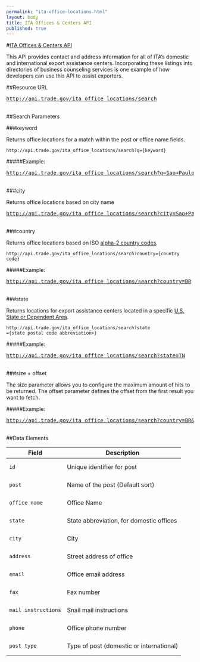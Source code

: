```yaml
---
permalink: "ita-office-locations.html"
layout: body
title: ITA Offices & Centers API
published: true
---
```


#<a href="ita-office-locations.html">ITA Offices & Centers API</a>

This API provides contact and address information for all of ITA’s domestic and international export assistance centers. Incorporating these listings into directories of business counseling services is one example of how developers can use this API to assist exporters.

##Resource URL

<a href="http://api.trade.gov/ita_office_locations/search"><pre>http://api.trade.gov/ita_office_locations/search</pre></a>
</br>
##Search Parameters

###keyword

Returns office locations for a match within the post or office name fields.

    http://api.trade.gov/ita_office_locations/search?q={keyword}

#####Example:

<a href="http://api.trade.gov/ita_office_locations/search?q=Sao+Paulo"><pre>http://api.trade.gov/ita_office_locations/search?q=Sao+Paulo</pre></a>
</br>
###city

Returns office locations based on city name

<a href="http://api.trade.gov/ita_office_locations/search?city=Sao+Paulo"><pre>http://api.trade.gov/ita_office_locations/search?city=Sao+Paulo</pre></a>
</br>
###country

Returns office locations based on ISO [alpha-2 country codes](http://www.iso.org/iso/home/standards/country_codes/country_names_and_code_elements.htm).

    http://api.trade.gov/ita_office_locations/search?country={country code}
	
#####Example:

<a href="http://api.trade.gov/ita_office_locations/search?country=BR"><pre> http://api.trade.gov/ita_office_locations/search?country=BR</pre></a>
</br>
###state

Returns locations for export assistance centers located in a specific  [U.S. State or Dependent Area](https://www.usps.com/send/official-abbreviations.htm).

    http://api.trade.gov/ita_office_locations/search?state
	={state postal code abbreviation>}

#####Example:

<a href="http://api.trade.gov/ita_office_locations/search?state=TN"><pre>http://api.trade.gov/ita_office_locations/search?state=TN</pre></a>
</br>
###size + offset

The size parameter allows you to configure the maximum amount of hits to be returned. The offset parameter defines the offset from the first result you want to fetch.

#####Example:

<a href="http://api.trade.gov/ita_office_locations/search?country=BR&size=1&offset=1"><pre>http://api.trade.gov/ita_office_locations/search?country=BR&size=1&offset=1</pre></a>

</br>
##Data Elements

| Field             | Description                                                     |
| ----------------- | --------------------------------------------------------------- |
| <pre><code>id</code></pre>                | Unique identifier for post                                      |
| <pre><code>post</code></pre>              | Name of the post (Default sort)                                 |
| <pre><code>office_name</code></pre>       | Office Name                                                     |
| <pre><code>state</code></pre>             | State abbreviation, for domestic offices                        |
| <pre><code>city</code></pre>              | City                                                            |
| <pre><code>address</code></pre>           | Street address of office                                        |
| <pre><code>email</code></pre>             | Office email address                                            |
| <pre><code>fax</code></pre>               | Fax number                                                      |
| <pre><code>mail_instructions</code></pre> | Snail mail instructions                                         |
| <pre><code>phone</code></pre>             | Office phone number                                             |
| <pre><code>post_type</code></pre>         | Type of post (domestic or international)                        |